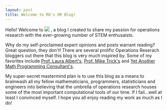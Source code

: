 ```yaml
---
layout: post
title: Welcome to RO's OR Blog!
---
```


Hello! Welcome to <img src="https://render.githubusercontent.com/render/math?math=RO \int OR">
, a blog I created to share my passion for operations research with the ever-growing number of STEM enthusaists.

Why do my self-proclaimed expert opinions and posts warrant reading? Great question, they don't! There are several prolific Operations Reserach bloggers out there that this blog is very much inspired by. Some of my favorites include [Prof. Laura Albert's](https://punkrockor.com/), [Prof. Mike Trick's](https://mat.tepper.cmu.edu/blog/) and [Yet Another Math Programming Consultant's](http://yetanothermathprogrammingconsultant.blogspot.com/).

My super-secret mastermind plan is to use this blog as a means to brainwash all my fellow mathematicians, programmers, statisticians and engineers into believing that the umbrella of operations research houses some of the most important computational tools of our time. If I fail...well at least I convinced myself. I hope you all enjoy reading my work as much as I do!
